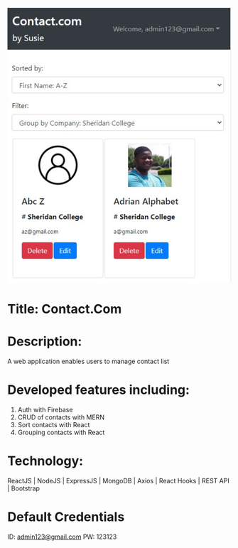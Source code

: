 ![demo image](https://github.com/sujijava/contact_com/blob/main/client/public/assets/appImage.jpg?raw=true)

# Title: Contact.Com

# Description:

A web application enables users to manage contact list

# Developed features including:

1. Auth with Firebase
2. CRUD of contacts with MERN
3. Sort contacts with React
4. Grouping contacts with React

# Technology:

ReactJS | NodeJS | ExpressJS | MongoDB | Axios | React Hooks | REST API | Bootstrap

# Default Credentials

ID: admin123@gmail.com
PW: 123123

